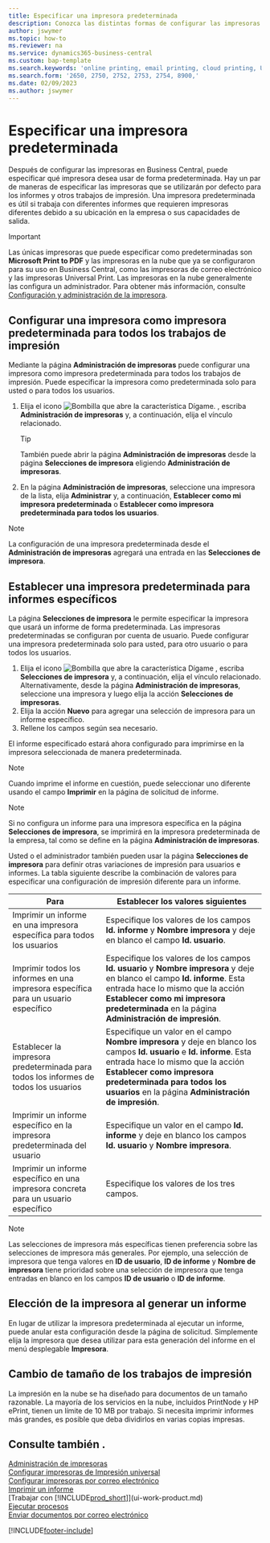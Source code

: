 ```yaml
---
title: Especificar una impresora predeterminada
description: Conozca las distintas formas de configurar las impresoras para que se utilicen por defecto para los trabajos de impresión.
author: jswymer
ms.topic: how-to
ms.reviewer: na
ms.service: dynamics365-business-central
ms.custom: bap-template
ms.search.keywords: 'online printing, email printing, cloud printing, Universal Print'
ms.search.form: '2650, 2750, 2752, 2753, 2754, 8900,'
ms.date: 02/09/2023
ms.author: jswymer
---
```

# <a name="specify-a-default-printer"></a><a name="default"></a>Especificar una impresora predeterminada

Después de configurar las impresoras en Business Central, puede especificar qué impresora desea usar de forma predeterminada. Hay un par de maneras de especificar las impresoras que se utilizarán por defecto para los informes y otros trabajos de impresión. Una impresora predeterminada es útil si trabaja con diferentes informes que requieren impresoras diferentes debido a su ubicación en la empresa o sus capacidades de salida.

> [!IMPORTANT]
> Las únicas impresoras que puede especificar como predeterminadas son **Microsoft Print to PDF** y las impresoras en la nube que ya se configuraron para su uso en Business Central, como las impresoras de correo electrónico y las impresoras Universal Print. Las impresoras en la nube generalmente las configura un administrador. Para obtener más información, consulte [Configuración y administración de la impresora](admin-printer-setup-overview.md).   

## <a name="set-a-printer-as-a-default-printer-for-all-print-jobs"></a>Configurar una impresora como impresora predeterminada para todos los trabajos de impresión

Mediante la página **Administración de impresoras** puede configurar una impresora como impresora predeterminada para todos los trabajos de impresión. Puede especificar la impresora como predeterminada solo para usted o para todos los usuarios.

1. Elija el icono ![Bombilla que abre la característica Dígame.](media/ui-search/search_small.png "Dígame qué desea hacer") , escriba **Administración de impresoras** y, a continuación, elija el vínculo relacionado.

    > [!TIP]
    > También puede abrir la página **Administración de impresoras** desde la página **Selecciones de impresora** eligiendo **Administración de impresoras**.  
2. En la página **Administración de impresoras**, seleccione una impresora de la lista, elija **Administrar** y, a continuación, **Establecer como mi impresora predeterminada** o **Establecer como impresora predeterminada para todos los usuarios**.

> [!NOTE]
> La configuración de una impresora predeterminada desde el **Administración de impresoras** agregará una entrada en las **Selecciones de impresora**.

## <a name="set-a-default-printer-for-specific-reports"></a>Establecer una impresora predeterminada para informes específicos

La página **Selecciones de impresora** le permite especificar la impresora que usará un informe de forma predeterminada. Las impresoras predeterminadas se configuran por cuenta de usuario. Puede configurar una impresora predeterminada solo para usted, para otro usuario o para todos los usuarios.

1. Elija el icono ![Bombilla que abre la característica Dígame](media/ui-search/search_small.png "Dígame qué desea hacer") , escriba **Selecciones de impresora** y, a continuación, elija el vínculo relacionado. Alternativamente, desde la página **Administración de impresoras**, seleccione una impresora y luego elija la acción **Selecciones de impresoras**.
2. Elija la acción **Nuevo** para agregar una selección de impresora para un informe específico.
3. Rellene los campos según sea necesario.

El informe especificado estará ahora configurado para imprimirse en la impresora seleccionada de manera predeterminada.

> [!NOTE]
> Cuando imprime el informe en cuestión, puede seleccionar uno diferente usando el campo **Imprimir** en la página de solicitud de informe.

> [!NOTE]
> Si no configura un informe para una impresora específica en la página **Selecciones de impresora**, se imprimirá en la impresora predeterminada de la empresa, tal como se define en la página **Administración de impresoras**.

Usted o el administrador también pueden usar la página **Selecciones de impresora** para definir otras variaciones de impresión para usuarios e informes. La tabla siguiente describe la combinación de valores para especificar una configuración de impresión diferente para un informe.

|Para                                                 |Establecer los valores siguientes                                             |
|---------------------------------------------------|---------------------------------------------------------------------|
|Imprimir un informe en una impresora específica para todos los usuarios |Especifique los valores de los campos **Id. informe** y **Nombre impresora** y deje en blanco el campo **Id. usuario**.|
|Imprimir todos los informes en una impresora específica para un usuario específico|Especifique los valores de los campos **Id. usuario** y **Nombre impresora** y deje en blanco el campo **Id. informe**. Esta entrada hace lo mismo que la acción **Establecer como mi impresora predeterminada** en la página **Administración de impresión**.|
|Establecer la impresora predeterminada para todos los informes de todos los usuarios|Especifique un valor en el campo **Nombre impresora** y deje en blanco los campos **Id. usuario** e **Id. informe**. Esta entrada hace lo mismo que la acción **Establecer como impresora predeterminada para todos los usuarios** en la página **Administración de impresión**.|
|Imprimir un informe específico en la impresora predeterminada del usuario|Especifique un valor en el campo **Id. informe** y deje en blanco los campos **Id. usuario** y **Nombre impresora**.|
|Imprimir un informe específico en una impresora concreta para un usuario específico|Especifique los valores de los tres campos.|

> [!NOTE]
> Las selecciones de impresora más específicas tienen preferencia sobre las selecciones de impresora más generales. Por ejemplo, una selección de impresora que tenga valores en **ID de usuario**, **ID de informe** y **Nombre de impresora** tiene prioridad sobre una selección de impresora que tenga entradas en blanco en los campos **ID de usuario** o **ID de informe**.

## <a name="choosing-the-printer-when-running-a-report"></a>Elección de la impresora al generar un informe

En lugar de utilizar la impresora predeterminada al ejecutar un informe, puede anular esta configuración desde la página de solicitud. Simplemente elija la impresora que desea utilizar para esta generación del informe en el menú desplegable **Impresora**.

## <a name="sizing-print-jobs"></a>Cambio de tamaño de los trabajos de impresión

La impresión en la nube se ha diseñado para documentos de un tamaño razonable. La mayoría de los servicios en la nube, incluidos PrintNode y HP ePrint, tienen un límite de 10 MB por trabajo. Si necesita imprimir informes más grandes, es posible que deba dividirlos en varias copias impresas.

## <a name="see-also"></a>Consulte también .

[Administración de impresoras](admin-printer-setup-overview.md)  
[Configurar impresoras de Impresión universal](admin-printer-setup-universal-print.md)  
[Configurar impresoras por correo electrónico](admin-printer-setup-email.md)  
[Imprimir un informe](ui-work-report.md#PrintReport)  
[Trabajar con [!INCLUDE[prod_short](includes/prod_short.md)]](ui-work-product.md)  
[Ejecutar procesos](ui-how-run-batch-jobs.md)  
[Enviar documentos por correo electrónico](ui-how-send-documents-email.md)  

[!INCLUDE[footer-include](includes/footer-banner.md)]
